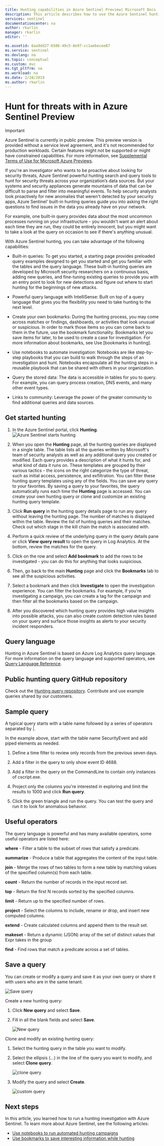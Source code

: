 ```yaml
---
title: Hunting capabilities in Azure Sentinel Preview| Microsoft Docs
description: This article describes how to use the Azure Sentinel hunting capabilities.
services: sentinel
documentationcenter: na
author: rkarlin
manager: rkarlin
editor: ''

ms.assetid: 6aa9dd27-6506-49c5-8e97-cc1aebecee87
ms.service: sentinel
ms.devlang: na
ms.topic: conceptual
ms.custom: mvc
ms.tgt_pltfrm: na
ms.workload: na
ms.date: 2/28/2019
ms.author: rkarlin
---
```


# Hunt for threats with in Azure Sentinel Preview

> [!IMPORTANT]
> Azure Sentinel is currently in public preview.
> This preview version is provided without a service level agreement, and it's not recommended for production workloads. Certain features might not be supported or might have constrained capabilities. 
> For more information, see [Supplemental Terms of Use for Microsoft Azure Previews](https://azure.microsoft.com/support/legal/preview-supplemental-terms/).

If you're an investigator who wants to be proactive about looking for security threats, Azure Sentinel powerful hunting search and query tools to hunt for security threats across your organization’s data sources. But your systems and security appliances generate mountains of data that can be difficult to parse and filter into meaningful events. To help security analysts look proactively for new anomalies that weren't detected by your security apps, Azure Sentinel' built-in hunting queries guide you into asking the right questions to find issues in the data you already have on your network. 

For example, one built-in query provides data about the most uncommon processes running on your infrastructure - you wouldn't want an alert about each time they are run, they could be entirely innocent, but you might want to take a look at the query on occasion to see if there's anything unusual. 



With Azure Sentinel hunting, you can take advantage of the following capabilities:

- Built-in queries: To get you started, a starting page provides preloaded query examples designed to get you started and get you familiar with the tables and the query language. These built-in hunting queries are developed by Microsoft security researchers on a continuous basis, adding new queries, and fine-tuning existing queries to provide you with an entry point to look for new detections and figure out where to start hunting for the beginnings of new attacks. 

- Powerful query language with IntelliSense: Built on top of a query language that gives you the flexibility you need to take hunting to the next level.

- Create your own bookmarks: During the hunting process, you may come across matches or findings, dashboards, or activities that look unusual or suspicious. In order to mark those items so you can come back to them in the future, use the bookmark functionality. Bookmarks let you save items for later, to be used to create a case for investigation. For more information about bookmarks, see Use [bookmarks in hunting].

- Use notebooks to automate investigation: Notebooks are like step-by-step playbooks that you can build to walk through the steps of an investigation and hunt.  Notebooks encapsulate all the hunting steps in a reusable playbook that can be shared with others in your organization. 
- Query the stored data: The data is accessible in tables for you to query. For example, you can query process creation, DNS events, and many other event types.

- Links to community: Leverage the power of the greater community to find additional queries and data sources.
 
## Get started hunting

1. In the Azure Sentinel portal, click **Hunting**.
  ![Azure Sentinel starts hunting](media/tutorial-hunting/hunting-start.png)

2. When you open the **Hunting** page, all the hunting queries are displayed in a single table. The table lists all the queries written by Microsoft's team of security analysts as well as any additional query you created or modified. Each query provides a description of what it hunts for, and what kind of data it runs on. These templates are grouped by their various tactics - the icons on the right categorize the type of threat, such as initial access, persistence, and exfiltration. You can filter these hunting query templates using any of the fields. You can save any query to your favorites. By saving a query to your favorites, the query automatically runs each time the **Hunting** page is accessed. You can create your own hunting query or clone and customize an existing hunting query template. 
 
2. Click **Run query** in the hunting query details page to run any query without leaving the hunting page.  The number of matches is displayed within the table. Review the list of hunting queries and their matches. Check out which stage in the kill chain the match is associated with.

3. Perform a quick review of the underlying query in the query details pane or click **View query result** to open the query in Log Analytics. At the bottom, review the matches for the query.

4.	Click on the row and select **Add bookmark** to add the rows to be investigated - you can do this for anything that looks suspicious. 

5. Then, go back to the main **Hunting** page and click the **Bookmarks** tab to see all the suspicious activities. 

6. Select a bookmark and then click **Investigate** to open the investigation experience. You can filter the bookmarks. For example, if you're investigating a campaign, you can create a tag for the campaign and then filter all the bookmarks based on the campaign.

1. After you discovered which hunting query provides high value insights into possible attacks, you can also create custom detection rules based on your query and surface those insights as alerts to your security incident responders.

 

## Query language 

Hunting in Azure Sentinel is based on Azure Log Analytics query language. For more information on the query language and supported operators, see [Query Language Reference](https://docs.loganalytics.io/docs/Language-Reference/).

## Public hunting query GitHub repository

Check out the [Hunting query repository](https://github.com/Azure/Orion). Contribute and use example queries shared by our customers.

 

## Sample query

A typical query starts with a table name followed by a series of operators separated by \|.

In the example above, start with the table name SecurityEvent and add piped elements as needed.

1. Define a time filter to review only records from the previous seven days.

2. Add a filter in the query to only show event ID 4688.

3. Add a filter in the query on the CommandLine to contain only instances of cscript.exe.

4. Project only the columns you're interested in exploring and limit the results to 1000 and click **Run query**.
5. Click the green triangle and run the query. You can test the query and run it to look for anomalous behavior.

## Useful operators

The query language is powerful and has many available operators, some useful operators are listed here:

**where** - Filter a table to the subset of rows that satisfy a predicate.

**summarize** - Produce a table that aggregates the content of the input table.

**join** - Merge the rows of two tables to form a new table by matching values of the specified column(s) from each table.

**count** - Return the number of records in the input record set.

**top** - Return the first N records sorted by the specified columns.

**limit** - Return up to the specified number of rows.

**project** - Select the columns to include, rename or drop, and insert new computed columns.

**extend** - Create calculated columns and append them to the result set.

**makeset** - Return a dynamic (JSON) array of the set of distinct values that Expr takes in the group

**find** - Find rows that match a predicate across a set of tables.

## Save a query

You can create or modify a query and save it as your own query or share it with users who are in the same tenant.

   ![Save query](./media/tutorial-hunting/save-query.png)

Create a new hunting query:

1. Click **New query** and select **Save**.
2. Fill in all the blank fields and select **Save**.

   ![New query](./media/tutorial-hunting/new-query.png)

Clone and modify an existing hunting query:

1. Select the hunting query in the table you want to modify.
2. Select the ellipsis (...) in the line of the query you want to modify, and select **Clone query**.

   ![clone query](./media/tutorial-hunting/clone-query.png)
 

3. Modify the query and select **Create**.

   ![custom query](./media/tutorial-hunting/custom-query.png)

## Next steps
In this article, you learned how to run a hunting investigation with Azure Sentinel. To learn more about Azure Sentinel, see the following articles:


- [Use notebooks to run automated hunting campaigns](notebooks.md)
- [Use bookmarks to save interesting information while hunting](bookmarks.md)